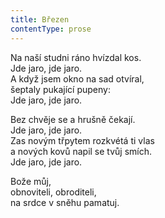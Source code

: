 ```yaml
---
title: Březen
contentType: prose
---
```


  

Na naší studni ráno hvízdal kos.  
Jde jaro, jde jaro.  
A když jsem okno na sad otvíral,  
šeptaly pukající pupeny:  
Jde jaro, jde jaro.

  

Bez chvěje se a hrušně čekají.  
Jde jaro, jde jaro.  
Zas novým třpytem rozkvétá ti vlas  
a nových kovů napil se tvůj smích.  
Jde jaro, jde jaro.

  

Bože můj,  
obnoviteli, obroditeli,  
na srdce v sněhu pamatuj.
